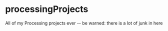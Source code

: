 # processingProjects
All of my Processing projects ever -- be warned: there is a lot of junk in here
